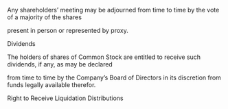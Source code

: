 Any shareholders’ meeting may be adjourned from time to time by the vote of a majority of the shares

present in person or represented by proxy.

Dividends

The holders of shares of Common Stock are entitled to receive such dividends, if any, as may be declared

from time to time by the Company’s Board of Directors in its discretion from funds legally available therefor.

Right to Receive Liquidation Distributions